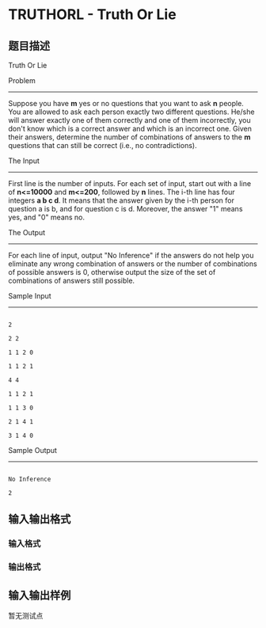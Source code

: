 # TRUTHORL - Truth Or Lie

## 题目描述

Truth Or Lie

Problem

---------------------------------------------------

Suppose you have **m** yes or no questions that you want to ask **n** people. You are allowed to ask each person exactly two different questions. He/she will answer exactly one of them correctly and one of them incorrectly, you don't know which is a correct answer and which is an incorrect one. Given their answers, determine the number of combinations of answers to the **m** questions that can still be correct (i.e., no contradictions).

The Input

-----------------------------------------------------

First line is the number of inputs. For each set of input, start out with a line of **n<=10000** and **m<=200**, followed by **n** lines. The i-th line has four integers **a b c d**. It means that the answer given by the i-th person for question a is b, and for question c is d. Moreover, the answer "1" means yes, and "0" means no.

The Output

------------------------------------------------------

For each line of input, output "No Inference" if the answers do not help you eliminate any wrong combination of answers or the number of combinations of possible answers is 0, otherwise output the size of the set of combinations of answers still possible.

Sample Input

--------------------------------------------------------

```

2

2 2

1 1 2 0

1 1 2 1

4 4

1 1 2 1

1 1 3 0

2 1 4 1

3 1 4 0

```

Sample Output

---------------------------------------------------------

```

No Inference

2

```

## 输入输出格式

### 输入格式

### 输出格式

## 输入输出样例

暂无测试点

